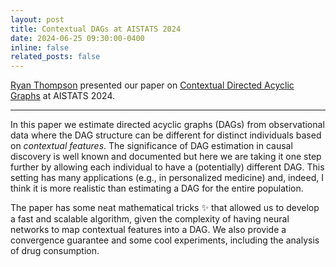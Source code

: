 ```yaml
---
layout: post
title: Contextual DAGs at AISTATS 2024
date: 2024-06-25 09:30:00-0400
inline: false
related_posts: false
---
```


<a href="https://ryan-thompson.github.io">Ryan Thompson</a> presented our paper on  <a href="https://proceedings.mlr.press/v238/thompson24a.html">Contextual Directed Acyclic Graphs</a> at AISTATS 2024.

---

In this paper we estimate directed acyclic graphs (DAGs) from observational data where the DAG structure can be different for distinct individuals based on _contextual features_. The significance of DAG estimation in causal discovery is well known and documented but here we are taking it one step further by allowing each individual to have a (potentially) different DAG. This setting has many  applications (e.g., in personalized medicine) and, indeed, I think it is more realistic than estimating a DAG for the entire population. 

The paper has some neat mathematical tricks :sparkles: that allowed us to develop a fast and scalable algorithm, given the complexity of having neural networks to map contextual features into a DAG. We also provide a convergence guarantee and some cool experiments, including the analysis of drug consumption. 


 